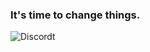 ### It's time to change things. 

![Discordt](https://img.shields.io/badge/Discord-%235865F2.svg?style=for-the-badge&logo=discord&logoColor=white)

